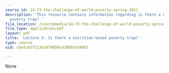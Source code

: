 ```yaml
---
course_id: 14-73-the-challenge-of-world-poverty-spring-2011
description: 'This resource contains information regarding is there a nutrition-based
  poverty trap? '
file_location: /coursemedia/14-73-the-challenge-of-world-poverty-spring-2011/cbe5cb3f213e1878858c439bbfa34051_MIT14_73S11_Lec5_slides.pdf
file_type: application/pdf
layout: pdf
title: 'Lecture 5: Is there a nutrition-based poverty trap? '
type: course
uid: cbe5cb3f213e1878858c439bbfa34051

---
```

None